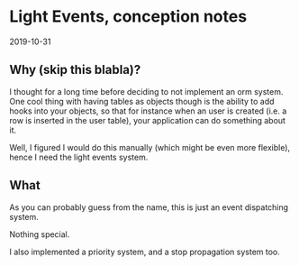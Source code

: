 Light Events, conception notes
==================
2019-10-31




Why (skip this blabla)?
----------
I thought for a long time before deciding to not implement an orm system.
One cool thing with having tables as objects though is the ability to add hooks into your objects, so that for instance
when an user is created (i.e. a row is inserted in the user table), your application can do something about it.

Well, I figured I would do this manually (which might be even more flexible), hence I need the light events system.





What
---------

As you can probably guess from the name, this is just an event dispatching system.

Nothing special.

I also implemented a priority system, and a stop propagation system too.




